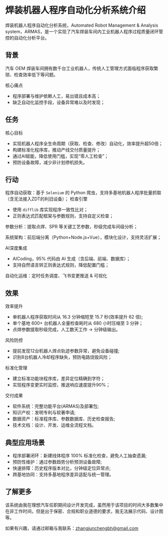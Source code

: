 # 焊装机器人程序自动化分析系统介绍

焊装机器人程序自动化分析系统，Automated Robot Management & Analysis system，ARMAS，是一个实现了汽车焊装车间内工业机器人程序过程质量闭环管控的自动化分析平台。

## 背景

汽车 OEM 焊装车间拥有数千台工业机器人，传统人工管理方式面临程序获取繁琐、检查效率低下等问题。

核心痛点
- 程序部署与维护依赖人工，易出错且成本高；
- 缺乏自动化监控手段，设备异常难以及时发现；

## 任务

核心目标
- 实现机器人程序全生命周期（获取、检查、修改）自动化，效率提升超50倍；
- 构建标准化程序库，推动产线交付质量提升；
- 通过AI赋能，降低使用门槛，实现“零人工检查”；
- 预防设备故障，减少非计划停机损失。

## 行动

程序自动获取：基于 `Selenium` 的 Python 爬虫，支持多基地机器人程序批量抓取（含无法接入ZDT的利旧设备）；
检查引擎
- 使用 `difflib` 库实现程序一致性比对；
- 正则表达式匹配框架与参数规则，支持自定义检查；

参数分析：提取点焊、SPR 等关键工艺参数，秒级完成车间级分析；

系统架构：前后端分离（Python+Node.js+Vue），模块化设计，支持灵活扩展；

AI深度集成
- AICoding，95% 代码由 AI 生成（含后端、前端、数据库）；
- 支持自然语言转正则表达式规则，降低配置门槛；

自动化运维：定时任务调度、飞书变更推送 & 可视化

## 效果

效率提升
- 单机器人程序获取时间从 16.3 分钟缩短至 15.7 秒(效率提升 62 倍);
- 单个基地 600+ 台机器人全量检查耗时从 680 小时压缩至 3 分钟；
- 点焊参数提取秒级完成，人工数天工作 → 分钟级输出。

风险防控
- 提前发现12台机器人焊点轨迹参数异常，避免设备碰撞;
- 识别8台机器人冷却程序缺失，预防电路烧毁风险；

标准化管理

- 建立标准功能块程序库，差异定位精确到字符；
- 实现程序变更实时监控，推送响应速度提升90%；

交付成果
- 软件系统：完整功能平台(ARMAS)及部署包;
- 知识产权：发明专利与软著申请;
- 数据资产：标准程序库、参数数据库、历史检查报告;
- 技术文档：设计、开发、运维全流程文档。

## 典型应用场景

- 程序部署闭环：新建线体程序 100% 标准化检查，避免人工抽查遗漏;
- 预防性维护：通过参数趋势分析预测设备故障;
- 快速排障：历史程序版本对比，分钟级定位异常点;
- 跨基地协同：支持多基地程序差异适配与统一管理。

## 了解更多

该系统由我在理想汽车任职期间设计开发完成，虽然用于该项目的时间大多数集中在非工作时间，但是出于保密、合规和职业道德的要求，我无法展示代码、设计图等。

如果有兴趣，请通过邮箱与我联系：zhangjunchengbh@gmail.com
